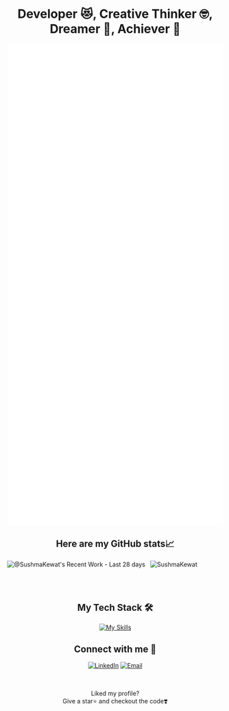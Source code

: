 <!--
**SushmaKewat/SushmaKewat** is a ✨ _special_ ✨ repository because its `README.md` (this file) appears on your GitHub profile.

Here are some ideas to get you started:

- 🔭 I’m currently working on ...
- 🌱 I’m currently learning ...
- 👯 I’m looking to collaborate on ...
- 🤔 I’m looking for help with ...
- 💬 Ask me about ...
- 📫 How to reach me: ...
- 😄 Pronouns: ...
- ⚡ Fun fact: ...
- width="1000" height="1500"
-->

<div align="center">
<h1> Developer 😻, Creative Thinker 🤓, Dreamer 💭, Achiever 💪 </h1>
</div>

<div align="center">
<img align="center" src="conversation.svg?sanitize=true" alt="conversation about me" width="700"/>
</div>

<span align="center">
<h2> Here are my GitHub stats📈 </h2>
<img align="center" alt="@SushmaKewat's Recent Work - Last 28 days" src="https://next.ossinsight.io/widgets/official/compose-currently-working-on/thumbnail.png?user_id=116093733&activity_type=all&image_size=auto&color_scheme=dark" width="400"/> &nbsp; <img align="center" src="https://github-readme-streak-stats.herokuapp.com/?user=SushmaKewat&theme=dark" alt="SushmaKewat" width="400"/>
</span>

<br><br>

<div align="center">
<h2> My Tech Stack 🛠️ </h2>

[![My Skills](https://skillicons.dev/icons?i=js,ts,html,css,tailwind,react,django,java,c,nodejs,express,git,github,mongodb,mysql,netlify,py,r,vscode,supabase,vercel,vite&perline=7)](https://skillicons.dev)

</div>

<div align="center">
<h2> Connect with me 📱 </h2>

[![LinkedIn](https://skillicons.dev/icons?i=linkedin)](https://www.linkedin.com/in/sushma-kewat/)
[![Email](https://skillicons.dev/icons?i=gmail)](mailto:sushmak1693@gmail.com?subject=[GitHub]%20Source%20Sushma%20Profile)

</div>
<br><br>
<div align="center">
Liked my profile?
<br>
Give a star⭐ and checkout the code❣️
</div>
